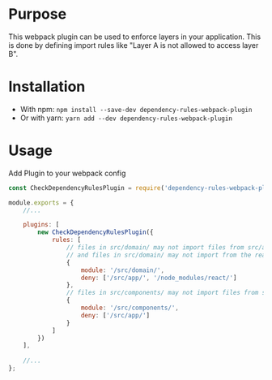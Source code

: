 # Purpose

This webpack plugin can be used to enforce layers in your application.
This is done by defining import rules like "Layer A is not allowed to access layer B".


# Installation

- With npm: `npm install --save-dev dependency-rules-webpack-plugin`
- Or with yarn: `yarn add --dev dependency-rules-webpack-plugin`

# Usage

Add Plugin to your webpack config

```js
const CheckDependencyRulesPlugin = require('dependency-rules-webpack-plugin');

module.exports = {
    //...

    plugins: [
        new CheckDependencyRulesPlugin({
            rules: [
                // files in src/domain/ may not import files from src/app/
                // and files in src/domain/ may not import from the react library
                {
                    module: '/src/domain/',
                    deny: ['/src/app/', '/node_modules/react/']
                },
                // files in src/components/ may not import files from src/app/
                {
                    module: '/src/components/',
                    deny: ['/src/app/']
                }
            ]
        })
    ],
    
    //...
};
```
